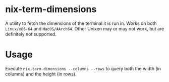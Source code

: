 # nix-term-dimensions

A utility to fetch the dimensions of the terminal it is run in.
Works on both `Linux/x86-64` and `MacOS/AArch64`. Other Unixen
may or may not work, but are definitely not supported.

# Usage

Execute `nix-term-dimensions --columns --rows` to query both
the width (in columns) and the height (in rows).
